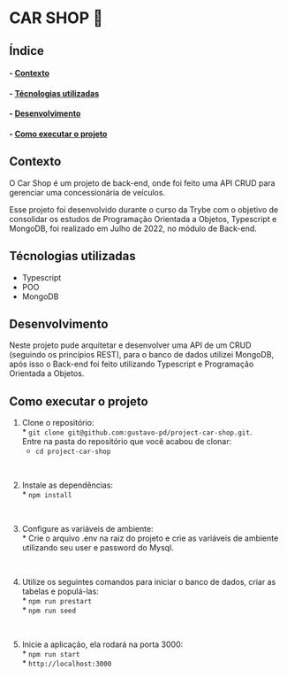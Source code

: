 <h1>CAR SHOP 🚗</h1>

<h2>Índice</h2>
<h4>- <a href="#context">Contexto</a></h4>
<h4>- <a href="#tecnologies">Técnologias utilizadas</a></h4>
<h4>- <a href="#development">Desenvolvimento</a></h4>
<h4>- <a href="#howtouse">Como executar o projeto</a></h4>

<h2 id="context">Contexto</h2>

<p>O Car Shop é um projeto de back-end, onde foi feito uma API CRUD para gerenciar uma concessionária de veículos.</p>
<p>Esse projeto foi desenvolvido durante o curso da Trybe com o objetivo de consolidar os estudos de Programação Orientada a Objetos, Typescript e MongoDB, foi realizado em Julho de 2022, no módulo de Back-end.</p>


<h2 id="tecnologies">Técnologias utilizadas</h2>

<ul>
  <li>Typescript</li>
  <li>POO</li>
  <li>MongoDB</li>
</ul>

<h2 id="development">Desenvolvimento</h2>

<p>Neste projeto pude arquitetar e desenvolver uma API de um CRUD (seguindo os princípios REST), para o banco de dados utilizei MongoDB, após isso o Back-end foi feito utilizando Typescript e Programação Orientada a Objetos. </p>

<h2 id="howtouse">Como executar o projeto</h2>

  1. Clone o repositório:
    </br>
    * `git clone git@github.com:gustavo-pd/project-car-shop.git`.
    </br>
    Entre na pasta do repositório que você acabou de clonar:
    </br>
      * `cd project-car-shop`
</br>

  2. Instale as dependências:
    </br>
    * `npm install`
</br>

  3. Configure as variáveis de ambiente:
    </br>
    * Crie o arquivo .env na raiz do projeto e crie as variáveis de ambiente utilizando seu user e password do Mysql.
</br>

  4. Utilize os seguintes comandos para iniciar o banco de dados, criar as tabelas e populá-las:
    </br>
    * `npm run prestart`
    </br>
    * `npm run seed`
</br>

  5. Inicie a aplicação, ela rodará na porta 3000:
    </br>
    * `npm run start`
    </br>
    * `http://localhost:3000`
</br>
